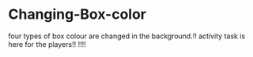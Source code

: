 # Changing-Box-color
four types of box colour are changed in the background.!!
activity task is here for the players!!
!!!!
